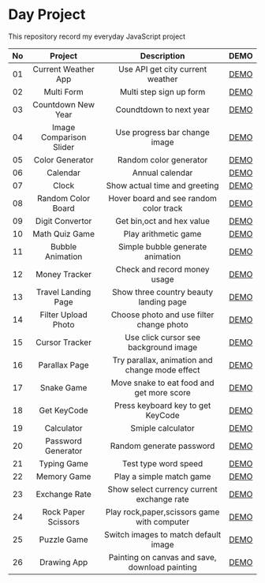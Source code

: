 # Day Project

This repository record my everyday JavaScript project

| No  |         Project         |                  Description                   |                                  DEMO                                  |
| :-: | :---------------------: | :--------------------------------------------: | :--------------------------------------------------------------------: |
| 01  |   Current Weather App   |        Use API get city current weather        |   [DEMO](https://day-project.zkhsin.now.sh/Current%20Weather%20App/)   |
| 02  |       Multi Form        |            Multi step sign up form             |        [DEMO](https://day-project.zkhsin.now.sh/Multi%20Form/)         |
| 03  |   Countdown New Year    |            Coundtdown to next year             |   [DEMO](https://day-project.zkhsin.now.sh/Countdown%20New%20Year/)    |
| 04  | Image Comparison Slider |         Use progress bar change image          | [DEMO](https://day-project.zkhsin.now.sh/Image%20Comparison%20Slider/) |
| 05  |     Color Generator     |             Random color generator             |      [DEMO](https://day-project.zkhsin.now.sh/Color%20Generator/)      |
| 06  |        Calendar         |                Annual calendar                 |          [DEMO](https://day-project.zkhsin.now.sh/Calendar/)           |
| 07  |          Clock          |         Show actual time and greeting          |            [DEMO](https://day-project.zkhsin.now.sh/Clock/)            |
| 08  |   Random Color Board    |     Hover board and see random color track     |   [DEMO](https://day-project.zkhsin.now.sh/Random%20Color%20Board/)    |
| 09  |     Digit Convertor     |           Get bin,oct and hex value            |      [DEMO](https://day-project.zkhsin.now.sh/Digit%20Convertor/)      |
| 10  |     Math Quiz Game      |              Play arithmetic game              |     [DEMO](https://day-project.zkhsin.now.sh/Math%20Quiz%20Game/)      |
| 11  |    Bubble Animation     |        Simple bubble generate animation        |     [DEMO](https://day-project.zkhsin.now.sh/Bubble%20Animation/)      |
| 12  |      Money Tracker      |          Check and record money usage          |       [DEMO](https://day-project.zkhsin.now.sh/Money%20Tracker/)       |
| 13  |   Travel Landing Page   |     Show three country beauty landing page     |   [DEMO](https://day-project.zkhsin.now.sh/Travel%20Landing%20Page/)   |
| 14  |   Filter Upload Photo   |    Choose photo and use filter change photo    |   [DEMO](https://day-project.zkhsin.now.sh/Filter%20Upload%20Photo/)   |
| 15  |     Cursor Tracker      |     Use click cursor see background image      |      [DEMO](https://day-project.zkhsin.now.sh/Cursor%20Tracker/)       |
| 16  |      Parallax Page      | Try parallax, animation and change mode effect |       [DEMO](https://day-project.zkhsin.now.sh/Parallax%20Page/)       |
| 17  |       Snake Game        |   Move snake to eat food and get more score    |        [DEMO](https://day-project.zkhsin.now.sh/Snake%20Game/)         |
| 18  |       Get KeyCode       |       Press keyboard key to get KeyCode        |        [DEMO](https://day-project.zkhsin.now.sh/Get%20KeyCode/)        |
| 19  |       Calculator        |               Smiple calculator                |         [DEMO](https://day-project.zkhsin.now.sh/Calculator/)          |
| 20  |   Password Generator    |            Random generate password            |    [DEMO](https://day-project.zkhsin.now.sh/Password%20Generator/)     |
| 21  |       Typing Game       |              Test type word speed              |        [DEMO](https://day-project.zkhsin.now.sh/Typing%20Game/)        |
| 22  |       Memory Game       |            Play a simple match game            |        [DEMO](https://day-project.zkhsin.now.sh/Memory%20Game/)        |
| 23  |      Exchange Rate      |   Show select currency current exchange rate   |       [DEMO](https://day-project.zkhsin.now.sh/Exchange%20Rate/)       |
| 24  |   Rock Paper Scissors   |  Play rock,paper,scissors game with computer   |   [DEMO](https://day-project.zkhsin.now.sh/Rock%20Paper%20Scissors/)   |
| 25  |       Puzzle Game       |      Switch images to match default image      |        [DEMO](https://day-project.zkhsin.now.sh/Puzzle%20Game/)        |
| 26  |       Drawing App       | Painting on canvas and save, download painting |        [DEMO](https://day-project.zkhsin.now.sh/Drawing%20App/)        |

